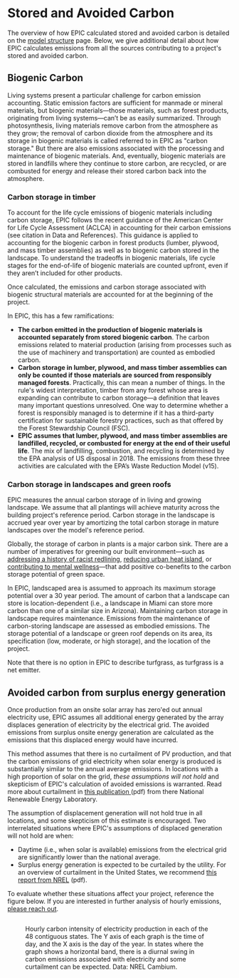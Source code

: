 # Stored and Avoided Carbon

The overview of how EPIC calculated stored and avoided carbon is detailed on the [model structure](../carbon-reduction-measures.md#calculating-operational-carbon) page. Below, we give additional detail about how EPIC calculates emissions from all the sources contributing to a project's stored and avoided carbon.

## Biogenic Carbon

Living systems present a particular challenge for carbon emission accounting. Static emission factors are sufficient for manmade or mineral materials, but biogenic materials—those materials, such as forest products, originating from living systems—can’t be as easily summarized. Through photosynthesis, living materials remove carbon from the atmosphere as they grow; the removal of carbon dioxide from the atmosphere and its storage in biogenic materials is called referred to in EPIC as "carbon storage." But there are also emissions associated with the processing and maintenance of biogenic materials. And, eventually, biogenic materials are stored in landfills where they continue to store carbon, are recycled, or are combusted for energy and release their stored carbon back into the atmosphere.

### Carbon storage in timber

To account for the life cycle emissions of biogenic materials including carbon storage, EPIC follows the recent guidance of the American Center for Life Cycle Assessment (ACLCA) in accounting for their carbon emissions (see citation in Data and References). This guidance is applied to accounting for the biogenic carbon in forest products (lumber, plywood, and mass timber assemblies) as well as to biogenic carbon stored in the landscape. To understand the tradeoffs in biogenic materials, life cycle stages for the end-of-life of biogenic materials are counted upfront, even if they aren’t included for other products.

Once calculated, the emissions and carbon storage associated with biogenic structural materials are accounted for at the beginning of the project.&#x20;

In EPIC, this has a few ramifications:

* **The carbon emitted in the production of biogenic materials is accounted separately from stored biogenic carbon**. The carbon emissions related to material production (arising from processes such as the use of machinery and transportation) are counted as embodied carbon.
* **Carbon storage in lumber, plywood, and mass timber assemblies can only be counted if those materials are sourced from responsibly managed forests**. Practically, this can mean a number of things. In the rule's widest interpretation, timber from any forest whose area is expanding can contribute to carbon storage—a definition that leaves many important questions unresolved. One way to determine whether a forest is responsibly managed is to determine if it has a third-party certification for sustainable forestry practices, such as that offered by the Forest Stewardship Council (FSC).
* **EPIC assumes that lumber, plywood, and mass timber assemblies are landfilled, recycled, or combusted for energy at the end of their useful life**. The mix of landfilling, combustion, and recycling is determined by the EPA analysis of US disposal in 2018. The emissions from these three activities are calculated with the EPA’s Waste Reduction Model (v15).

### Carbon storage in landscapes and green roofs

EPIC measures the annual carbon storage of in living and growing landscape. We assume that all plantings will achieve maturity across the building project's reference period. Carbon storage in the landscape is accrued year over year by amortizing the total carbon storage in mature landscapes over the model's reference period.&#x20;

Globally, the storage of carbon in plants is a major carbon sink. There are a number of imperatives for greening our built environment—such as [addressing a history of racist redlining](https://ehp.niehs.nih.gov/doi/full/10.1289/EHP7495), [reducing urban heat island](https://www.sciencedirect.com/science/article/abs/pii/S1618866718306411), or [contributing to mental wellness](https://www.sciencedirect.com/science/article/abs/pii/S0033350613002862)—that add positive co-benefits to the carbon storage potential of green space.&#x20;

In EPIC, landscaped area is assumed to approach its maximum storage potential over a 30 year period. The amount of carbon that a landscape can store is location-dependent (i.e., a landscape in Miami can store more carbon than one of a similar size in Arizona). Maintaining carbon storage in landscape requires maintenance. Emissions from the maintenance of carbon-storing landscape are assessed as embodied emissions. The storage potential of a landscape or green roof depends on its area, its specification (low, moderate, or high storage), and the location of the project.&#x20;

Note that there is no option in EPIC to describe turfgrass, as turfgrass is a net emitter.

## Avoided carbon from surplus energy generation

Once production from an onsite solar array has zero'ed out annual electricity use, EPIC assumes all additional energy generated by the array displaces generation of electricity by the electrical grid. The avoided emissions from surplus onsite energy generation are calculated as the emissions that this displaced energy would have incurred.&#x20;

This method assumes that there is no curtailment of PV production, and that the carbon emissions of grid electricity when solar energy is produced is substantially similar to the annual average emissions. In locations with a high proportion of solar on the grid, _these assumptions will not hold_ and skepticism of EPIC's calculation of avoided emissions is warranted. Read more about curtailment in [this publication ](https://www.nrel.gov/docs/fy14osti/60983.pdf)(pdf) from there National Renewable Energy Laboratory.&#x20;

The assumption of displacement generation will not hold true in all locations, and some skepticism of this estimate is encouraged. Two interrelated situations where EPIC's assumptions of displaced generation will not hold are when:

* Daytime (i.e., when solar is available) emissions from the electrical grid are significantly lower than the national average.
* Surplus energy generation is expected to be curtailed by the utility.  For an overview of curtailment in the United States, we recommend [this report from NREL](https://www.nrel.gov/docs/fy14osti/60983.pdf) (pdf).

To evaluate whether these situations affect your project, reference the figure below. If you are interested in further analysis of hourly emissions, [please reach out](mailto:epic@ehddd.com).&#x20;

<figure><img src="../../.gitbook/assets/Hourly Carbon Intensity.jpg" alt=""><figcaption><p>Hourly carbon intensity of electricity production in each of the 48 contiguous states. The Y axis of each graph is the time of day, and the X axis is the day of the year. In states where the graph shows a horizontal band, there is a diurnal swing in carbon emissions  associated with electricity and some curtailment can be expected. Data: NREL Cambium.</p></figcaption></figure>
